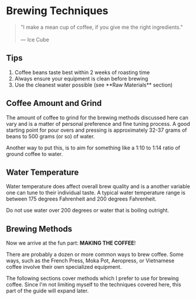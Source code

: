 # Brewing Techniques

> "I make a mean cup of coffee, if you give me the right ingredients."<br>
><br>
> — Ice Cube

## Tips

<div class="alert alert-info">
  <ol>
    <li>Coffee beans taste best within 2 weeks of roasting time</li>
    <li>Always ensure your equipment is clean before brewing</li>
    <li>Use the cleanest water possible (see **Raw Materials** section)</li>
  </ol>
</div>

## Coffee Amount and Grind

The amount of coffee to grind for the brewing methods discussed here can vary
and is a matter of personal preference and fine tuning process. A good
starting point for pour overs and pressing is approximately 32-37 grams of
beans to 500 grams (or so) of water.

Another way to put this, is to aim for something like a 1:10 to 1:14 ratio of
ground coffee to water.

## Water Temperature

Water temperature does affect overall brew quality and is a another variable
one can tune to their individual taste. A typical water temperature range
is between 175 degrees Fahrenheit and 200 degrees Fahrenheit.

Do not use water over 200 degrees or water that is boiling outright.

## Brewing Methods

Now we arrive at the fun part: **MAKING THE COFFEE**!

There are probably a dozen or more common ways to brew coffee. Some ways,
such as the French Press, Moka Pot, Aeropress, or Vietnamese coffee involve
their own specialized equipment.

The following sections cover methods which I prefer to use for brewing coffee.
Since I'm not limiting myself to the techniques covered here, this part of
the guide will expand later.
